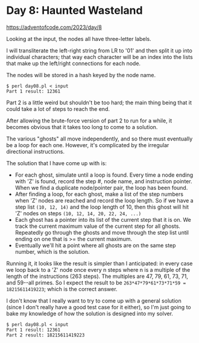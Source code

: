 # Day 8: Haunted Wasteland

<https://adventofcode.com/2023/day/8>

Looking at the input, the nodes all have three-letter labels.

I will transliterate the left-right string from LR to '01' and then split it
up into individual characters; that way each character will be an index into
the lists that make up the left/right connections for each node.

The nodes will be stored in a hash keyed by the node name.

```
$ perl day08.pl < input 
Part 1 result: 12361
```

Part 2 is a little weird but shouldn't be too hard; the main thing being
that it could take a lot of steps to reach the end.

After allowing the brute-force version of part 2 to run for a while, it
becomes obvious that it takes too long to come to a solution.

The various "ghosts" all move independently, and so there must eventually be
a loop for each one. However, it's complicated by the irregular directional
instructions.

The solution that I have come up with is:

- For each ghost, simulate until a loop is found. Every time a node ending
  with 'Z' is found, record the step #, node name, and instruction pointer.
  When we find a duplicate node/pointer pair, the loop has been found.
- After finding a loop, for each ghost, make a list of the step numbers
  when 'Z' nodes are reached and record the loop length. So if we have a
  step list `(10, 12, 14)` and the loop length of 10, then this ghost will
  hit 'Z' nodes on steps `(10, 12, 14, 20, 22, 24, ...)`
- Each ghost has a pointer into its list of the current step that it is on.
  We track the current maximum value of the current step for all ghosts.
  Repeatedly go through the ghosts and move through the step list until
  ending on one that is >= the current maximum.
- Eventually we'll hit a point where all ghosts are on the same step number,
  which is the solution.

Running it, it looks like the result is simpler than I anticipated: in every
case we loop back to a 'Z' node once every n steps where n is a multiple of
the length of the instructions (263 steps). The multiples are 47, 79, 61,
73, 71, and 59--all primes. So I expect the result to be
`263*47*79*61*73*71*59 = 18215611419223`; which is the correct answer.

I don't know that I really want to try to come up with a general solution
(since I don't really have a good test case for it either), so I'm just
going to bake my knowledge of how the solution is designed into my solver.

```
$ perl day08.pl < input 
Part 1 result: 12361
Part 2 result: 18215611419223
```
